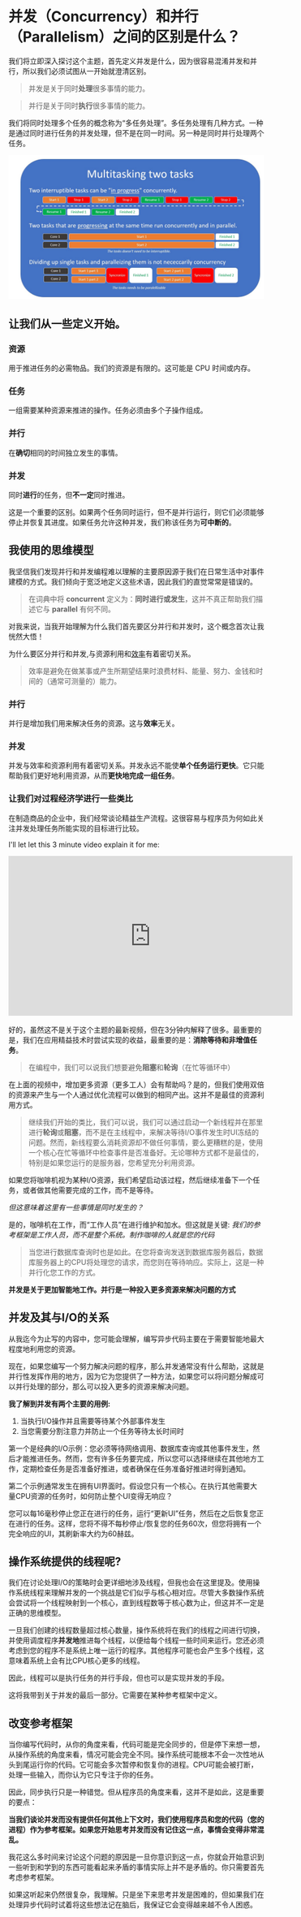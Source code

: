 # 并发（Concurrency）和并行（Parallelism）之间的区别是什么？

我们将立即深入探讨这个主题，首先定义并发是什么，因为很容易混淆并发和并行，所以我们必须试图从一开始就澄清区别。

> 并发是关于同时**处理**很多事情的能力。

> 并行是关于同时**执行**很多事情的能力。

我们将同时处理多个任务的概念称为“多任务处理”。多任务处理有几种方式。一种是通过同时进行任务的并发处理，但不是在同一时间。另一种是同时并行处理两个任务。

![paralell vs concurrency](./images/definitions.jpg)

## 让我们从一些定义开始。

### 资源
用于推进任务的必需物品。我们的资源是有限的。这可能是 CPU 时间或内存。

### 任务
一组需要某种资源来推进的操作。任务必须由多个子操作组成。

### 并行
在**确切**相同的时间独立发生的事情。

### 并发
同时**进行**的任务，但**不一定**同时推进。

这是一个重要的区别。如果两个任务同时运行，但不是并行运行，则它们必须能够停止并恢复其进度。如果任务允许这种并发，我们称该任务为**可中断的**。

## 我使用的思维模型

我坚信我们发现并行和并发编程难以理解的主要原因源于我们在日常生活中对事件建模的方式。我们倾向于宽泛地定义这些术语，因此我们的直觉常常是错误的。
> 在词典中将 **concurrent** 定义为：**同时进行或发生**，这并不真正帮助我们描述它与 **parallel** 有何不同。

对我来说，当我开始理解为什么我们首先要区分并行和并发时，这个概念首次让我恍然大悟！

为什么要区分并行和并发,与资源利用和[效率](https://en.wikipedia.org/wiki/Efficiency)有着密切关系。

> 效率是避免在做某事或产生所期望结果时浪费材料、能量、努力、金钱和时间的（通常可测量的）能力。

### 并行

并行是增加我们用来解决任务的资源。这与**效率**无关。

### 并发

并发与效率和资源利用有着密切关系。并发永远不能使**单个任务运行更快**。它只能帮助我们更好地利用资源，从而**更快地完成一组任务**。

### 让我们对过程经济学进行一些类比

在制造商品的企业中，我们经常谈论精益生产流程。这很容易与程序员为何如此关注并发处理任务所能实现的目标进行比较。

I'll let let this 3 minute video explain it for me:

<iframe width="560" height="315" src="https://www.youtube.com/embed/Oz8BR5Lflzg" frameborder="0" allow="accelerometer; autoplay; encrypted-media; gyroscope; picture-in-picture" allowfullscreen></iframe>

好的，虽然这不是关于这个主题的最新视频，但在3分钟内解释了很多。最重要的是，我们在应用精益技术时尝试实现的收益，最重要的是：**消除等待和非增值任务**。
> 在编程中，我们可以说我们想要避免**阻塞**和**轮询**（在忙等循环中）

在上面的视频中，增加更多资源（更多工人）会有帮助吗？是的，但我们使用双倍的资源来产生与一个人通过优化流程可以做到的相同产出。这并不是最佳的资源利用方式。

> 继续我们开始的类比，我们可以说，我们可以通过启动一个新线程并在那里进行**轮询**或**阻塞**，而不是在主线程中，来解决等待I/O事件发生时UI冻结的问题。然而，新线程要么消耗资源却不做任何事情，要么更糟糕的是，使用一个核心在忙等循环中检查事件是否准备好。无论哪种方式都不是最佳的，特别是如果您运行的是服务器，您希望充分利用资源。

如果您将咖啡机视为某种I/O资源，我们希望启动该过程，然后继续准备下一个任务，或者做其他需要完成的工作，而不是等待。

_但这意味着这里有一些事情是同时发生的？_

是的，咖啡机在工作，而“工作人员”在进行维护和加水。但这就是关键: _我们的参考框架是工作人员，而不是整个系统。制作咖啡的人就是您的代码_ 

> 当您进行数据库查询时也是如此。在您将查询发送到数据库服务器后，数据库服务器上的CPU将处理您的请求，而您则在等待响应。实际上，这是一种并行化您工作的方式。

**并发是关于更加智能地工作。并行是一种投入更多资源来解决问题的方式**


## 并发及其与I/O的关系

从我迄今为止写的内容中，您可能会理解，编写异步代码主要在于需要智能地最大程度地利用您的资源。

现在，如果您编写一个努力解决问题的程序，那么并发通常没有什么帮助，这就是并行性发挥作用的地方，因为它为您提供了一种方法，如果您可以将问题分解成可以并行处理的部分，那么可以投入更多的资源来解决问题。

**我了解到并发有两个主要的用例:**

1. 当执行I/O操作并且需要等待某个外部事件发生
2. 当您需要分割注意力并防止一个任务等待太长时间时

第一个是经典的I/O示例：您必须等待网络调用、数据库查询或其他事件发生，然后才能推进任务。然而，您有许多任务要完成，所以您可以选择继续在其他地方工作，定期检查任务是否准备好推进，或者确保在任务准备好推进时得到通知。

第二个示例通常发生在拥有UI界面时。假设您只有一个核心。在执行其他需要大量CPU资源的任务时，如何防止整个UI变得无响应？

您可以每16毫秒停止您正在进行的任务，运行“更新UI”任务，然后在之后恢复您正在进行的任务。这样，您将不得不每秒停止/恢复您的任务60次，但您将拥有一个完全响应的UI，其刷新率大约为60赫兹。

## 操作系统提供的线程呢?

我们在讨论处理I/O的策略时会更详细地涉及线程，但我也会在这里提及。使用操作系统线程来理解并发的一个挑战是它们似乎与核心相对应。尽管大多数操作系统会尝试将一个线程映射到一个核心，直到线程数等于核心数为止，但这并不一定是正确的思维模型。

一旦我们创建的线程数量超过核心数量，操作系统将在我们的线程之间进行切换，并使用调度程序**并发地**推进每个线程，以便给每个线程一些时间来运行。您还必须考虑到您的程序不是系统上唯一运行的程序。其他程序可能也会产生多个线程，这意味着系统上会有比CPU核心更多的线程。

因此，线程可以是执行任务的并行手段，但也可以是实现并发的手段。

这将我带到关于并发的最后一部分。它需要在某种参考框架中定义。

## 改变参考框架

当你编写代码时，从你的角度来看，代码可能是完全同步的，但是停下来想一想，从操作系统的角度来看，情况可能会完全不同。操作系统可能根本不会一次性地从头到尾运行你的代码。它可能会多次暂停和恢复你的进程。CPU可能会被打断，处理一些输入，而你认为它只专注于你的任务。

因此，同步执行只是一种错觉。但从程序员的角度来看，这并不是如此，这是重要的要点：

**当我们谈论并发而没有提供任何其他上下文时，我们使用程序员和您的代码（您的进程）作为参考框架。如果您开始思考并发而没有记住这一点，事情会变得非常混乱。**

我花这么多时间来讨论这个问题的原因是一旦你意识到这一点，你就会开始意识到一些听到和学到的东西可能看起来矛盾的事情实际上并不是矛盾的。你只需要首先考虑参考框架。

如果这听起来仍然很复杂，我理解。只是坐下来思考并发是困难的，但如果我们在处理异步代码时试着将这些想法记在脑后，我保证它会变得越来越不令人困惑。
